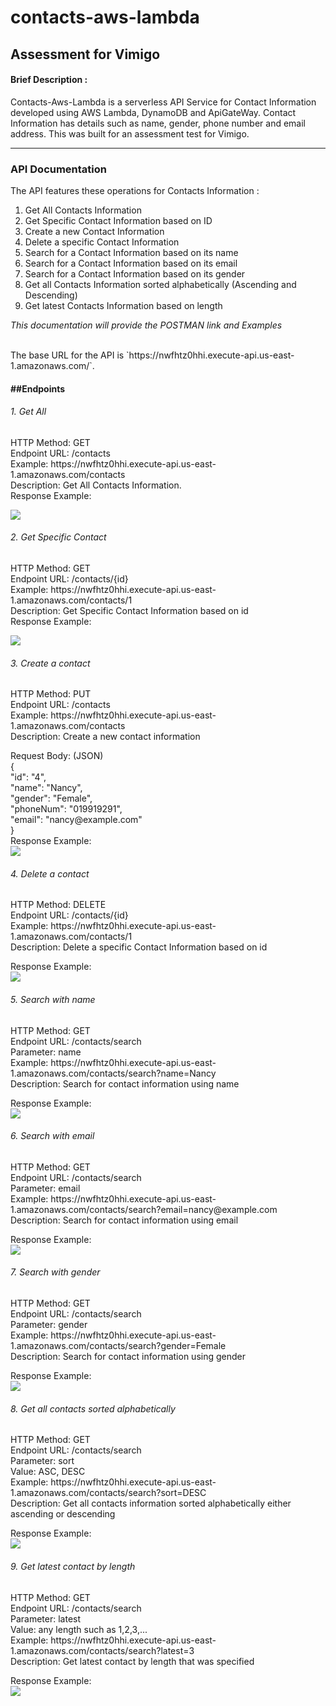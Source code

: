 # contacts-aws-lambda

<h2>Assessment for Vimigo</h2>
<h4>Brief Description : </h4>
<p>Contacts-Aws-Lambda is a serverless API Service for Contact Information developed using AWS Lambda, DynamoDB and ApiGateWay. Contact Information has details such as name, gender, phone number and email address. This was built for an assessment test for Vimigo.</p>
<hr/>
<h3>API Documentation</h3>
<p>The API features these operations for Contacts Information :</p>
<ol>
  <li>Get All Contacts Information</li>
  <li>Get Specific Contact Information based on ID</li>
  <li>Create a new Contact Information</li>
  <li>Delete a specific Contact Information </li>
  <li>Search for a Contact Information based on its name</li>
  <li>Search for a Contact Information based on its email</li>
  <li>Search for a Contact Information based on its gender</li>
  <li>Get all Contacts Information sorted alphabetically (Ascending and Descending)</li>
  <li>Get latest Contacts Information based on length</li>
</ol>
<span><i>This documentation will provide the POSTMAN link and Examples</i></span>
<br> <br>
<p>The base URL for the API is `https://nwfhtz0hhi.execute-api.us-east-1.amazonaws.com/`.</p>

<h4>##Endpoints</h4>
<h6>1. Get All </h6>
<p>
  HTTP Method: GET <br>
  Endpoint URL: /contacts <br>
  Example: https://nwfhtz0hhi.execute-api.us-east-1.amazonaws.com/contacts <br>
  Description: Get All Contacts Information. <br>
  Response Example: <br>
</p>
<div>
  <img src="https://github.com/takippu/contacts-aws-lambda/assets/70655268/12dd325b-5392-460e-9088-154902557b56">
</div>
<h6>2. Get Specific Contact </h6>
<p>
  HTTP Method: GET <br>
  Endpoint URL: /contacts/{id} <br>
  Example: https://nwfhtz0hhi.execute-api.us-east-1.amazonaws.com/contacts/1 <br>
  Description: Get Specific Contact Information based on id <br>
  Response Example: <br>
</p>
<div>
  <img src="https://github.com/takippu/contacts-aws-lambda/assets/70655268/8260a2e7-d6ac-420b-b0de-9a21982af02f">
</div>
<h6>3. Create a contact </h6>
<p>
  HTTP Method: PUT <br>
  Endpoint URL: /contacts <br>
  Example: https://nwfhtz0hhi.execute-api.us-east-1.amazonaws.com/contacts <br>
  Description: Create a new contact information <br>
  
</p>
<div>
  Request Body: (JSON) <br>
  { <br>
      "id": "4", <br>
      "name": "Nancy", <br>
      "gender": "Female", <br>
      "phoneNum": "019919291", <br>
      "email": "nancy@example.com" <br>
  } <br>
</div>
<div>
  Response Example: <br>
  <img src="https://github.com/takippu/contacts-aws-lambda/assets/70655268/b20e33c0-b999-4340-93d5-3b720db5f153">
</div>
<h6>4. Delete a contact </h6>
<p>
  HTTP Method: DELETE <br>
  Endpoint URL: /contacts/{id} <br>
  Example: https://nwfhtz0hhi.execute-api.us-east-1.amazonaws.com/contacts/1 <br>
  Description: Delete a specific Contact Information based on id <br>
  
</p>
<div>
  Response Example: <br>
  <img src="https://github.com/takippu/contacts-aws-lambda/assets/70655268/06567bb7-ad95-4b4c-8fe2-54f26ed40a3c">
</div>
<h6>5. Search with name </h6>
<p>
  HTTP Method: GET <br>
  Endpoint URL: /contacts/search <br>
  Parameter: name <br>
  Example: https://nwfhtz0hhi.execute-api.us-east-1.amazonaws.com/contacts/search?name=Nancy <br>
  Description: Search for contact information using name<br>
  
</p>
<div>
  Response Example: <br>
  <img src="https://github.com/takippu/contacts-aws-lambda/assets/70655268/faa1069e-8461-4182-b68e-b026d3879a39">
</div>
<h6>6. Search with email </h6>
<p>
  HTTP Method: GET <br>
  Endpoint URL: /contacts/search <br>
  Parameter: email <br>
  Example: https://nwfhtz0hhi.execute-api.us-east-1.amazonaws.com/contacts/search?email=nancy@example.com <br>
  Description: Search for contact information using email<br>
  
</p>
<div>
  Response Example: <br>
  <img src="https://github.com/takippu/contacts-aws-lambda/assets/70655268/34752c2d-defc-4791-b479-1e683232929c">
</div>
<h6>7. Search with gender </h6>
<p>
  HTTP Method: GET <br>
  Endpoint URL: /contacts/search <br>
  Parameter: gender <br>
  Example: https://nwfhtz0hhi.execute-api.us-east-1.amazonaws.com/contacts/search?gender=Female <br>
  Description: Search for contact information using gender<br>
  
</p>
<div>
  Response Example: <br>
  <img src="https://github.com/takippu/contacts-aws-lambda/assets/70655268/f7d5300e-a8f7-49da-b5be-a06fb4da3487">
</div>
<h6>8. Get all contacts sorted alphabetically </h6>
<p>
  HTTP Method: GET <br>
  Endpoint URL: /contacts/search <br>
  Parameter: sort<br>
  Value: ASC, DESC<br>
  Example: https://nwfhtz0hhi.execute-api.us-east-1.amazonaws.com/contacts/search?sort=DESC <br>
  Description: Get all contacts information sorted alphabetically either ascending or descending<br>
  
</p>
<div>
  Response Example: <br>
  <img src="https://github.com/takippu/contacts-aws-lambda/assets/70655268/05dad6f5-07f5-402a-8a1f-2f9e2d86098b">
</div>
<h6>9. Get latest contact by length </h6>
<p>
  HTTP Method: GET <br>
  Endpoint URL: /contacts/search <br>
  Parameter: latest <br>
  Value: any length such as 1,2,3,... <br>
  Example: https://nwfhtz0hhi.execute-api.us-east-1.amazonaws.com/contacts/search?latest=3 <br>
  Description: Get latest contact by length that was specified<br>
  
</p>
<div>
  Response Example: <br>
  <img src="https://github.com/takippu/contacts-aws-lambda/assets/70655268/19cbc7a5-8996-4dd9-8cd0-0f38218a2365">
</div>
